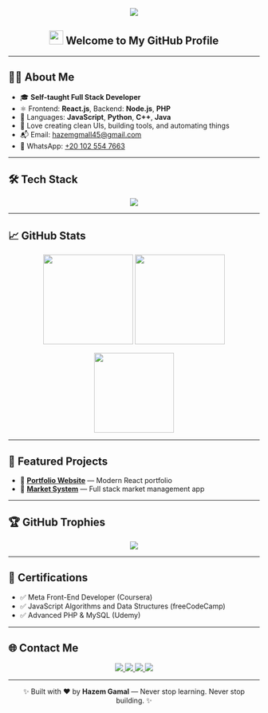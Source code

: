 <!-- 🔥 Typing Animation Banner -->
<!-- 📝 Typing SVG Banner -->
<p align="center">
  <img src="https://readme-typing-svg.herokuapp.com?font=Fira+Code&size=25&pause=1000&color=F97316&center=true&vCenter=true&width=1000&lines=Hi+I'm+Hazem+Gamal+👨‍💻;Full+Stack+Web+Developer;React+%7C+Node+%7C+PHP+%7C+MySQL+%7C+MongoDB;Open+Source+Contributor+💪" />
</p>



<h2 align="center">
  <img src="https://media.giphy.com/media/hvRJCLFzcasrR4ia7z/giphy.gif" width="28"> Welcome to My GitHub Profile
</h2>


---

## 👨‍💻 About Me

- 🎓 **Self-taught Full Stack Developer**  
- ⚛️ Frontend: **React.js**, Backend: **Node.js**, **PHP**  
- 🧠 Languages: **JavaScript**, **Python**, **C++**, **Java**  
- 🎨 Love creating clean UIs, building tools, and automating things  
- 📬 Email: [hazemgmall45@gmail.com](mailto:hazemgmall45@gmail.com)  
- 📱 WhatsApp: [+20 102 554 7663](https://wa.me/201025547663)

---

## 🛠️ Tech Stack

<p align="center">
  <img src="https://skillicons.dev/icons?i=react,nodejs,php,js,ts,java,python,cpp,mysql,mongodb,git,github,linux,vscode,bash" />
</p>

---

## 📈 GitHub Stats

<p align="center">
  <img src="https://github-readme-stats.vercel.app/api?username=hazem257&show_icons=true&theme=radical&count_private=true" height="180" />
  <img src="https://github-readme-streak-stats.herokuapp.com?user=hazem257&theme=radical" height="180" />
</p>

<p align="center">
  <img src="https://github-readme-stats.vercel.app/api/top-langs/?username=hazem257&layout=compact&theme=radical" height="160" />
</p>

---

## 🚀 Featured Projects

- 🎨 [**Portfolio Website**](https://hazem1104.vercel.app/) — Modern React portfolio  
- 🛒 [**Market System**](https://final2-ten.vercel.app/) — Full stack market management app

---

## 🏆 GitHub Trophies

<p align="center">
  <img src="https://github-profile-trophy.vercel.app/?username=hazem257&theme=radical&margin-w=10&no-frame=true" />
</p>

---

## 📜 Certifications

- ✅ Meta Front-End Developer (Coursera)  
- ✅ JavaScript Algorithms and Data Structures (freeCodeCamp)  
- ✅ Advanced PHP & MySQL (Udemy)

---

## 🌐 Contact Me

<p align="center">
  <a href="https://www.facebook.com/hazemgm21">
    <img src="https://img.shields.io/badge/Facebook-1877F2?style=for-the-badge&logo=facebook&logoColor=white" />
  </a>
  <a href="mailto:hazemgmall45@gmail.com">
    <img src="https://img.shields.io/badge/Gmail-EA4335?style=for-the-badge&logo=gmail&logoColor=white" />
  </a>
  <a href="https://www.linkedin.com/in/hazem-gmall-2537b4371/">
    <img src="https://img.shields.io/badge/LinkedIn-0077B5?style=for-the-badge&logo=linkedin&logoColor=white" />
  </a>
  <a href="https://wa.me/201025547663">
    <img src="https://img.shields.io/badge/WhatsApp-25D366?style=for-the-badge&logo=whatsapp&logoColor=white" />
  </a>
</p>

---

<p align="center">✨ Built with ❤️ by <strong>Hazem Gamal</strong> — Never stop learning. Never stop building. ✨</p>
